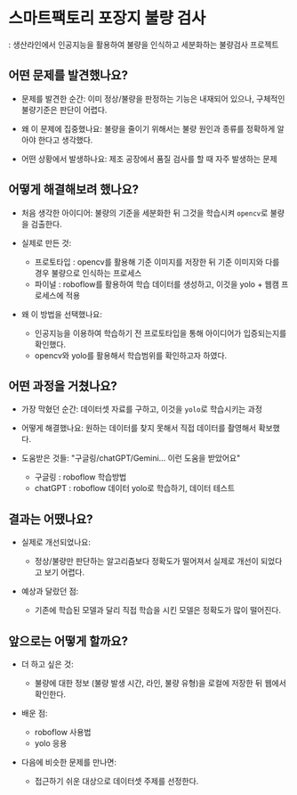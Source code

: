 # 스마트팩토리 포장지 불량 검사

: 생산라인에서 인공지능을 활용하여 불량을 인식하고 세분화하는 불량검사 프로젝트

## 어떤 문제를 발견했나요?

- 문제를 발견한 순간: 이미 정상/불량을 판정하는 기능은 내재되어 있으나, 구체적인 불량기준은 판단이 어렵다.

- 왜 이 문제에 집중했나요: 불량을 줄이기 위해서는 불량 원인과 종류를 정확하게 알아야 한다고 생각했다.

- 어떤 상황에서 발생하나요: 제조 공장에서 품질 검사를 할 때 자주 발생하는 문제

## 어떻게 해결해보려 했나요?

- 처음 생각한 아이디어: 불량의 기준을 세분화한 뒤 그것을 학습시켜 `opencv`로 불량을 검출한다.

- 실제로 만든 것:
  - 프로토타입 : opencv를 활용해 기준 이미지를 저장한 뒤 기준 이미지와 다를 경우 불량으로 인식하는 프로세스
  - 파이널 : roboflow를 활용하여 학습 데이터를 생성하고, 이것을 yolo + 웹캠 프로세스에 적용

- 왜 이 방법을 선택했나요:
  - 인공지능을 이용하여 학습하기 전 프로토타입을 통해 아이디어가 입증되는지를 확인했다.
  - opencv와 yolo를 활용해서 학습범위를 확인하고자 하였다.

## 어떤 과정을 거쳤나요?

- 가장 막혔던 순간: 데이터셋 자료를 구하고, 이것을 `yolo`로 학습시키는 과정

- 어떻게 해결했나요: 원하는 데이터를 찾지 못해서 직접 데이터를 촬영해서 확보했다.

- 도움받은 것들: "구글링/chatGPT/Gemini... 이런 도움을 받았어요"
  - 구글링 : roboflow 학습방법
  - chatGPT : roboflow 데이터 yolo로 학습하기, 데이터 테스트

## 결과는 어땠나요?

- 실제로 개선되었나요:
  - 정상/불량만 판단하는 알고리즘보다 정확도가 떨어져서 실제로 개선이 되었다고 보기 어렵다.


- 예상과 달랐던 점:
  - 기존에 학습된 모델과 달리 직접 학습을 시킨 모델은 정확도가 많이 떨어진다.

## 앞으로는 어떻게 할까요?

- 더 하고 싶은 것:
  - 불량에 대한 정보 (불량 발생 시간, 라인, 불량 유형)을 로컬에 저장한 뒤 웹에서 확인한다.

- 배운 점:
  - roboflow 사용법
  - yolo 응용
  
- 다음에 비슷한 문제를 만나면:
  - 접근하기 쉬운 대상으로 데이터셋 주제를 선정한다.

